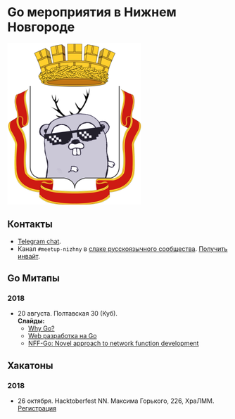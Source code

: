 # Go мероприятия в Нижнем Новгороде

![Logo](/go_nizhny.png)

## Контакты

* [Telegram chat](https://t.me/golang_events_nizhny).
* Канал `#meetup-nizhny` в [слаке русскоязычного сообщества](https://golang-ru.slack.com). [Получить инвайт](http://slack.golang-ru.com/).

## Go Митапы

### 2018

* 20 августа. Полтавская 30 (Куб).<br>
  **Слайды:**
  * [Why Go?](/slides/2018-Aug-20/why-go.pdf)
  * [Web разработка на Go](/slides/2018-Aug-20/web-dev.pdf)
  * [NFF-Go: Novel approach to network function development](/slides/2018-Aug-20/nff-go.pdf)

## Хакатоны

### 2018

* 26 октября. Hacktoberfest NN. Максима Горького, 226, ХраЛММ. [Регистрация](https://www.it52.info/events/2018-10-26-hacktoberfest-nn)<br>